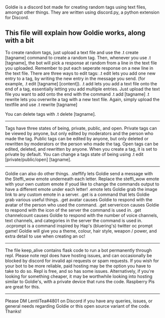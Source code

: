 Goldie is a discord bot made for creating random tags using text files, amongst other things. They are written using discord.py, a python extension for Discord.

This file will explain how Goldie works, along with a bit 
---
To create random tags, just upload a text file and use the .t create [tagname] command to create a random tag. Then, whenever you use .t [tagname], the bot will pick a response at random from a line in the text file you uploaded. Remember to put each seperate response on a new line in the text file.
There are three ways to edit tags:
.t edit lets you add one new entry to a tag, by writing the new entry in the message you send. (for example, .t edit [tagname] [content]).
.t add lets you add a text file onto the end of a tag, essentially letting you add multiple entries. Just upload the text file you want to add onto the end with the command .t add [tagname]
.t rewrite lets you overwrite a tag with a new text file. Again, simply upload the textfile and use .t rewrite [tagname]

You can delete tags with .t delete [tagname].

---
Tags have three states of being, private, public, and open. Private tags can be viewed by anyone, but only edited by moderators and the person who made the tag. Public tags can be edited by anyone, but only deleted or rewritten by moderators or the person who made the tag. Open tags can be edited, deleted, and rewritten by anyone.
When you create a tag, it is set to private by default. You can change a tags state of being using .t edit [private/public/open] [tagname].

---
Goldie can also do other things. .steffify lets Goldie send a message with the Steffi_wow emote underneath each letter. Replace the steffi_wow emote with your own custom emote if youd like to change the commands output to have a different emote under each letter!
.emote lets Goldie grab the image link to any custom emote in a server.
.get is a command that lets Goldie grab various useful things. .get avatar causes Goldie to respond with the avatar of the person who used the command. .get servericon causes Goldie to respond with the icon of the server the command is used in. .get channelcount causes Goldie to respond with the number of voice channels, text channels, and categories in the server the command is used in.
.ocprompt is a command inspired by Hap's (bluering's) twitter oc prompt game! Goldie will give you a theme, colour, hair style, weapon / power, and extra detail to use when creating an oc!

---
The file keep_alive contains flask code to run a bot permanently through repl. Please note repl does have hosting issues, and can occasionally be blocked by discord for invalid api requests or spam requests. If you wish for your bot to be more reliable, paid hosting may be the option you have to take to do so. Repl is free, and so has some issues. Alternatively, if you're looking for something cheaper, it may be worthwhile looking into hosting similar to Goldie's, with a private device that runs the code. Raspberry Pis are great for this.

---
Please DM LentilTea#4801 on Discord if you have any queries, issues, or general needs regarding Goldie or this open source variant of the code. Thanks!
